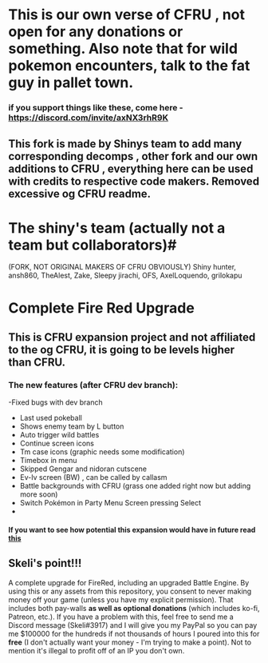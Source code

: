 # This is our own verse of CFRU , not open for any donations or something. Also note that for wild pokemon encounters, talk to the fat guy in pallet town.

### if you support things like these, come here - https://discord.com/invite/axNX3rhR9K
## This fork is made by Shinys team to add many corresponding decomps , other fork and our own additions to CFRU , everything here can be used with credits to respective code makers. Removed excessive og CFRU readme.

# The shiny's team (actually not a team but collaborators)#
(FORK, NOT ORIGINAL MAKERS OF CFRU OBVIOUSLY)
Shiny hunter,
ansh860,
TheAlest,
Zake,
Sleepy jirachi,
OFS,
AxelLoquendo,
grilokapu

# Complete Fire Red Upgrade
## This is CFRU expansion project and not affiliated to the og CFRU, it is going to be levels higher than CFRU.
### The new features (after CFRU dev branch):
-Fixed bugs with dev branch 
- Last used pokeball
- Shows enemy team by L button
- Auto trigger wild battles
- Continue screen icons
- Tm case icons (graphic needs some modification)
- Timebox in menu
- Skipped Gengar and nidoran cutscene
- Ev-Iv screen (BW) , can be called by callasm
- Battle backgrounds with CFRU (grass one added right now but adding more soon)
- Switch Pokémon in Party Menu Screen pressing Select
- 
#### If you want to see how potential this expansion would have in future read [this](https://github.com/Shiny-Miner/CFRU-expansion/blob/Experiments/todo.md)
## Skeli's point!!!
A complete upgrade for FireRed, including an upgraded Battle Engine. By using this or any assets from this repository, you consent to never making money off your game (unless you have my explicit permission). That includes both pay-walls **as well as optional donations** (which includes ko-fi, Patreon, etc.). If you have a problem with this, feel free to send me a Discord message (Skeli#3917) and I will give you my PayPal so you can pay me $100000 for the hundreds if not thousands of hours I poured into this for **free** (I don't actually want your money - I'm trying to make a point). Not to mention it's illegal to profit off of an IP you don't own.
